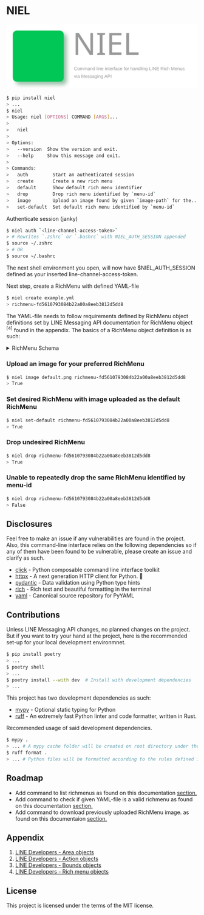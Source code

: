 # NIEL

[![Niel Banner](static/niel-banner.svg)](https://github.com/aekasitt/niel/static/niel-banner.svg)

```sh
$ pip install niel
> ...
$ niel
> Usage: niel [OPTIONS] COMMAND [ARGS]...
>
>   niel
>
> Options:
>   --version  Show the version and exit.
>   --help     Show this message and exit.
>
> Commands:
>   auth         Start an authenticated session
>   create       Create a new rich menu
>   default      Show default rich menu identifier
>   drop         Drop rich menu identified by `menu-id`
>   image        Upload an image found by given `image-path` for the...
>   set-default  Set default rich menu identified by `menu-id`
```

Authenticate session (janky)

```sh
$ niel auth `<line-channel-access-token>`
> # Rewrites `.zshrc` or `.bashrc` with NIEL_AUTH_SESSION appended
$ source ~/.zshrc
> # OR
$ source ~/.bashrc
```

The next shell environment you open, will now have $NIEL_AUTH_SESSION
defined as your inserted line-channel-access-token.

Next step, create a RichMenu with defined YAML-file

```sh
$ niel create example.yml
> richmenu-fd5610793084b22a00a8eeb3812d5dd8
```

The YAML-file needs to follow requirements defined by RichMenu object
definitions set by LINE Messaging API documentation for RichMenu object <sup>[4]</sup>
found in the appendix. The basics of a RichMenu object definition is as such:

<details>
<summary>RichMenu Schema</summary>

```typescript
RichMenu {
  areas: [{
    action: {
      altUri.desktop?: string  // optional; utilized when action is "uri".
      clipboardText?: string  // required when action is "clipboard". (character limit: 1,000)
      data?: string // required when action is "datetimepicker", "postback", or "richmenuswitch". (character limit: 300)
      displayText?: string  // optional; utilized when action is "postback".
      initial?: string // optional; utilized when action is "datetimepicker".
      inputOption?: string  // optional; utilized when action is "postback".
      label?: string  // required when action is "camera", "cameraRoll", or "location".
      max?: string  // optional; utilized when action is "datetimepicker".
      min?: string  // optional; utilized when action is "datetimepicker".
      mode?: "date" | "datetime" | "time"  // required when action is "datetimepicker".
      richMenuAliasId?: string  // required when action is "richmenuswitch". Must be valid RichMenu identifier.
      text?: string  // required when action is "message". (character limit: 300)
      type: "camera"
        | "cameraRoll"
        | "clipboard"
        | "datetimepicker"
        | "location"
        | "message"
        | "postback"
        | "richmenuswitch"
        | "uri"
      uri?: string  // required when action is "uri".
    }
    bounds: {
      height: number
      width: number
      x: number
      y: number
    }
  }]
  size: {
    height: number
    width: number
  }
}
```

See more details on Action objects <sup>[1]</sup>, Area objects <sup>[2]</sup>,
Bounds objects <sup>[3]</sup> and RichMenu objects <sup>[4]</sup> schemas
and criteria under the appendix section.

</details>

### Upload an image for your preferred RichMenu

```sh
$ niel image default.png richmenu-fd5610793084b22a00a8eeb3812d5dd8
> True
```

### Set desired RichMenu with image uploaded as the default RichMenu

```sh
$ niel set-default richmenu-fd5610793084b22a00a8eeb3812d5dd8
> True
```

### Drop undesired RichMenu

```sh
$ niel drop richmenu-fd5610793084b22a00a8eeb3812d5dd8
> True
```

### Unable to repeatedly drop the same RichMenu identified by menu-id

```sh
$ niel drop richmenu-fd5610793084b22a00a8eeb3812d5dd8
> False
```

## Disclosures

Feel free to make an issue if any vulnerabilities are found in the project.
Also, this command-line interface relies on the following dependencies so if any
of them have been found to be vulnerable, please create an issue and clarify
as such.

* [click](https://github.com/pallets/click) - Python composable command line interface toolkit
* [httpx](https://github.com/encode/httpx) - A next generation HTTP client for Python. 🦋
* [pydantic](https://github.com/pydantic/pydantic) - Data validation using Python type hints
* [rich](https://github.com/Textualize/rich) - Rich text and beautiful formatting in the terminal
* [yaml](https://github.com/yaml/pyyaml) - Canonical source repository for PyYAML

## Contributions

Unless LINE Messaging API changes, no planned changes on the project.
But if you want to try your hand at the project, here is the recommended
set-up for your local development environmnet.

```sh
$ pip install poetry
> ...
$ poetry shell
> ...
$ poetry install --with dev  # Install with development dependencies
> ...
```

This project has two development dependencies as such:

* [mypy](https://github.com/python/mypy) - Optional static typing for Python
* [ruff](https://github.com/astral-sh/ruff) - An extremely fast Python linter and
  code formatter, written in Rust.

Recommended usage of said development dependencies.

```sh
$ mypy .
> ... # A mypy cache folder will be created on root directory under the name `.mypy_cache`
$ ruff format .
> ... # Python files will be formatted according to the rules defined in `pyproject.toml` with cache under `.ruff`
```

## Roadmap

* Add command to list richmenus as found on this documentation [section.](https://developers.line.biz/en/reference/messaging-api/#validate-rich-menu-object)
* Add command to check if given YAML-file is a valid richmenu as found on this documentation [section.](https://developers.line.biz/en/reference/messaging-api/#validate-batch-control-rich-menus-request)
* Add command to download previously uploaded RichMenu image. as found on this documentaion [section.](https://developers.line.biz/en/reference/messaging-api/#download-rich-menu-image)

## Appendix

1. [LINE Developers - Area objects](https://developers.line.biz/en/reference/messaging-api/#area-object)
2. [LINE Developers - Action objects](https://developers.line.biz/en/reference/messaging-api/#action-objects)
3. [LINE Developers - Bounds objects](https://developers.line.biz/en/reference/messaging-api/#bounds-objects)
4. [LINE Developers - Rich menu objects](https://developers.line.biz/en/reference/messaging-api/#rich-menu-object)

## License

This project is licensed under the terms of the MIT license.

